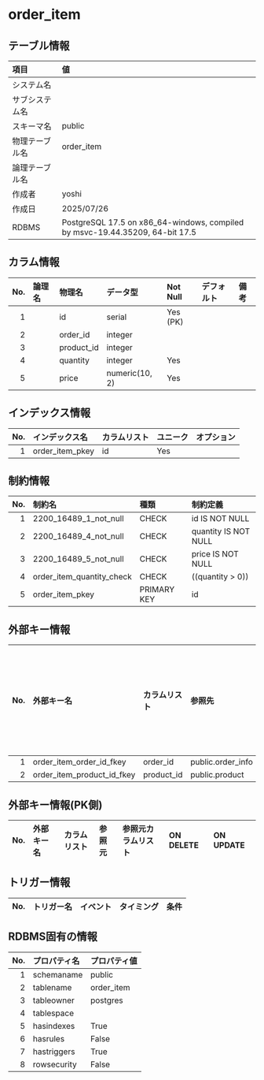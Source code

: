 # order_item

## テーブル情報

| 項目                           | 値                                                                                                   |
|:-------------------------------|:-----------------------------------------------------------------------------------------------------|
| システム名                     |                                                                                                      |
| サブシステム名                 |                                                                                                      |
| スキーマ名                     | public                                                                                               |
| 物理テーブル名                 | order_item                                                                                           |
| 論理テーブル名                 |                                                                                                      |
| 作成者                         | yoshi                                                                                                |
| 作成日                         | 2025/07/26                                                                                           |
| RDBMS                          | PostgreSQL 17.5 on x86_64-windows, compiled by msvc-19.44.35209, 64-bit 17.5                         |



## カラム情報

| No. | 論理名                         | 物理名                         | データ型                       | Not Null | デフォルト           | 備考                           |
|----:|:-------------------------------|:-------------------------------|:-------------------------------|:---------|:---------------------|:-------------------------------|
|   1 |                                | id                             | serial                         | Yes (PK) |                      |                                |
|   2 |                                | order_id                       | integer                        |          |                      |                                |
|   3 |                                | product_id                     | integer                        |          |                      |                                |
|   4 |                                | quantity                       | integer                        | Yes      |                      |                                |
|   5 |                                | price                          | numeric(10, 2)                 | Yes      |                      |                                |



## インデックス情報

| No. | インデックス名                 | カラムリスト                             | ユニーク   | オプション                     | 
|----:|:-------------------------------|:-----------------------------------------|:-----------|:-------------------------------|
|   1 | order_item_pkey                | id                                       | Yes        |                                |



## 制約情報

| No. | 制約名                         | 種類                           | 制約定義                       |
|----:|:-------------------------------|:-------------------------------|:-------------------------------|
|   1 | 2200_16489_1_not_null          | CHECK                          | id IS NOT NULL                 |
|   2 | 2200_16489_4_not_null          | CHECK                          | quantity IS NOT NULL           |
|   3 | 2200_16489_5_not_null          | CHECK                          | price IS NOT NULL              |
|   4 | order_item_quantity_check      | CHECK                          | ((quantity \> 0))              |
|   5 | order_item_pkey                | PRIMARY KEY                    | id                             |



## 外部キー情報

| No. | 外部キー名                     | カラムリスト                             | 参照先                         | 参照先カラムリスト                       | ON DELETE    | ON UPDATE    |
|----:|:-------------------------------|:-----------------------------------------|:-------------------------------|:-----------------------------------------|:-------------|:-------------|
|   1 | order_item_order_id_fkey       | order_id                                 | public.order_info              | id                                       |              |              |
|   2 | order_item_product_id_fkey     | product_id                               | public.product                 | id                                       |              |              |



## 外部キー情報(PK側)

| No. | 外部キー名                     | カラムリスト                             | 参照元                         | 参照元カラムリスト                       | ON DELETE    | ON UPDATE    |
|----:|:-------------------------------|:-----------------------------------------|:-------------------------------|:-----------------------------------------|:-------------|:-------------|



## トリガー情報

| No. | トリガー名                     | イベント                                 | タイミング           | 条件                           |
|----:|:-------------------------------|:-----------------------------------------|:---------------------|:-------------------------------|



## RDBMS固有の情報

| No. | プロパティ名                   | プロパティ値                                                                                         |
|----:|:-------------------------------|:-----------------------------------------------------------------------------------------------------|
|   1 | schemaname                     | public                                                                                               |
|   2 | tablename                      | order_item                                                                                           |
|   3 | tableowner                     | postgres                                                                                             |
|   4 | tablespace                     |                                                                                                      |
|   5 | hasindexes                     | True                                                                                                 |
|   6 | hasrules                       | False                                                                                                |
|   7 | hastriggers                    | True                                                                                                 |
|   8 | rowsecurity                    | False                                                                                                |


